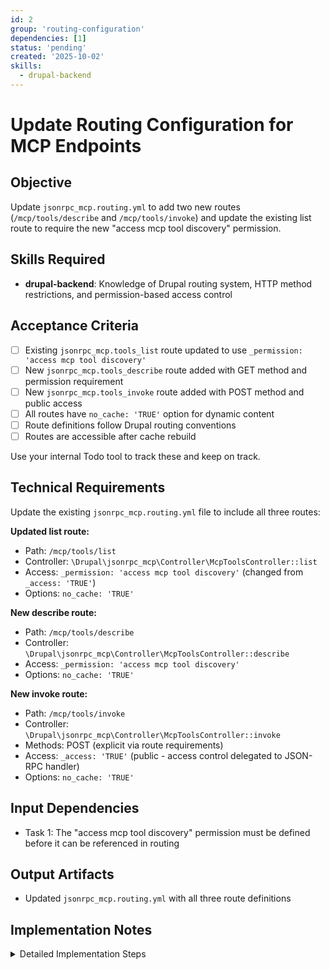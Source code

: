 ```yaml
---
id: 2
group: 'routing-configuration'
dependencies: [1]
status: 'pending'
created: '2025-10-02'
skills:
  - drupal-backend
---
```


# Update Routing Configuration for MCP Endpoints

## Objective

Update `jsonrpc_mcp.routing.yml` to add two new routes (`/mcp/tools/describe` and `/mcp/tools/invoke`) and update the existing list route to require the new "access mcp tool discovery" permission.

## Skills Required

- **drupal-backend**: Knowledge of Drupal routing system, HTTP method restrictions, and permission-based access control

## Acceptance Criteria

- [ ] Existing `jsonrpc_mcp.tools_list` route updated to use `_permission: 'access mcp tool discovery'`
- [ ] New `jsonrpc_mcp.tools_describe` route added with GET method and permission requirement
- [ ] New `jsonrpc_mcp.tools_invoke` route added with POST method and public access
- [ ] All routes have `no_cache: 'TRUE'` option for dynamic content
- [ ] Route definitions follow Drupal routing conventions
- [ ] Routes are accessible after cache rebuild

Use your internal Todo tool to track these and keep on track.

## Technical Requirements

Update the existing `jsonrpc_mcp.routing.yml` file to include all three routes:

**Updated list route:**

- Path: `/mcp/tools/list`
- Controller: `\Drupal\jsonrpc_mcp\Controller\McpToolsController::list`
- Access: `_permission: 'access mcp tool discovery'` (changed from `_access: 'TRUE'`)
- Options: `no_cache: 'TRUE'`

**New describe route:**

- Path: `/mcp/tools/describe`
- Controller: `\Drupal\jsonrpc_mcp\Controller\McpToolsController::describe`
- Access: `_permission: 'access mcp tool discovery'`
- Options: `no_cache: 'TRUE'`

**New invoke route:**

- Path: `/mcp/tools/invoke`
- Controller: `\Drupal\jsonrpc_mcp\Controller\McpToolsController::invoke`
- Methods: POST (explicit via route requirements)
- Access: `_access: 'TRUE'` (public - access control delegated to JSON-RPC handler)
- Options: `no_cache: 'TRUE'`

## Input Dependencies

- Task 1: The "access mcp tool discovery" permission must be defined before it can be referenced in routing

## Output Artifacts

- Updated `jsonrpc_mcp.routing.yml` with all three route definitions

## Implementation Notes

<details>
<summary>Detailed Implementation Steps</summary>

1. **Read existing routing file**:
   - Location: `/var/www/html/web/modules/contrib/jsonrpc_mcp/jsonrpc_mcp.routing.yml`
   - Review current list route configuration

2. **Update list route**:
   - Change `_access: 'TRUE'` to `_permission: 'access mcp tool discovery'` under requirements
   - Keep all other configuration unchanged
   - Update comment to reflect permission requirement

3. **Add describe route**:

   ```yaml
   jsonrpc_mcp.tools_describe:
     path: '/mcp/tools/describe'
     defaults:
       _controller: '\Drupal\jsonrpc_mcp\Controller\McpToolsController::describe'
       _title: 'MCP Tool Description'
     requirements:
       _permission: 'access mcp tool discovery'
     options:
       no_cache: 'TRUE'
   ```

4. **Add invoke route**:

   ```yaml
   jsonrpc_mcp.tools_invoke:
     path: '/mcp/tools/invoke'
     defaults:
       _controller: '\Drupal\jsonrpc_mcp\Controller\McpToolsController::invoke'
       _title: 'MCP Tool Invocation'
     requirements:
       _access: 'TRUE'
       _method: 'POST'
     options:
       no_cache: 'TRUE'
   ```

5. **Access control rationale**:
   - **List & Describe**: Require permission because these expose tool schemas
   - **Invoke**: Public at routing level because JSON-RPC handler enforces method-specific permissions
   - This allows fine-grained execution control while managing discovery separately

6. **HTTP method restriction**:
   - Invoke route uses `_method: 'POST'` to restrict to POST requests only
   - Describe and list routes default to GET (can omit explicit method declaration)

7. **Testing routes**:
   - Run `vendor/bin/drush cache:rebuild` after making changes
   - Use `vendor/bin/drush route` to list all routes and verify new ones appear
   - Routes: `jsonrpc_mcp.tools_list`, `jsonrpc_mcp.tools_describe`, `jsonrpc_mcp.tools_invoke`

8. **Common pitfalls**:
   - Ensure proper YAML indentation (2 spaces)
   - Permission machine name must match exactly: `access mcp tool discovery` (with spaces)
   - Do not add trailing spaces
   - Ensure `no_cache` option is string `'TRUE'`, not boolean
   </details>
